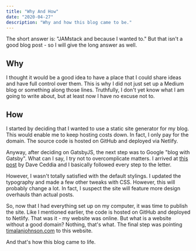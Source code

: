 ```yaml
---
title: "Why And How"
date: "2020-04-27"
description: "Why and how this blog came to be."
---
```


The short answer is: "JAMstack and because I wanted to." But that isn't a good blog post - so I will give the long answer as well.

## Why

I thought it would be a good idea to have a place that I could share ideas and have full control over them. This is why I did not just set up a Medium blog or something along those lines. Truthfully, I don't yet know what I am going to write about, but at least now I have no excuse not to.

## How

I started by deciding that I wanted to use a static site generator for my blog. This would enable me to keep hosting costs down. In fact, I only pay for the domain. The source code is hosted on GitHub and deployed via Netlify.

Anyway, after deciding on GatsbyJS, the next step was to Google "blog with Gatsby". What can I say, I try not to overcomplicate matters. I arrived at [this post](https://daveceddia.com/start-blog-gatsby-netlify/) by Dave Ceddia and I basically followed every step to the letter.

However, I wasn't totally satisfied with the default stylings. I updated the typography and made a few other tweaks with CSS. However, this will probably change a lot. In fact, I suspect the site will feature more design overhauls than actual posts.

So, now that I had everything set up on my computer, it was time to publish the site. Like I mentioned earlier, the code is hosted on GitHub and deployed to Netlify. That was it - my website was online. But what is a website without a good domain? Nothing, that's what. The final step was pointing [timalanjohnson.com](http://timalanjohnson.com) to this website.

And that's how this blog came to life.